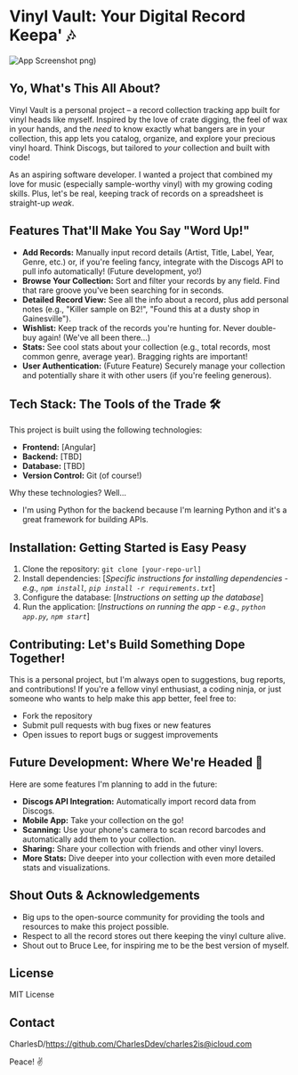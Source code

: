 # Vinyl Vault: Your Digital Record Keepa' 🎶

![App Screenshot](https://github.com/user-attachments/assets/89bb2f6a-182c-4df0-842a-bf46391c6ecf)
png) 

## Yo, What's This All About?

Vinyl Vault is a personal project – a record collection tracking app built for vinyl heads like myself.  Inspired by the love of crate digging, the feel of wax in your hands, and the *need* to know exactly what bangers are in your collection, this app lets you catalog, organize, and explore your precious vinyl hoard.  Think Discogs, but tailored to *your* collection and built with code!

As an aspiring software developer. I wanted a project that combined my love for music (especially sample-worthy vinyl) with my growing coding skills.  Plus, let's be real, keeping track of records on a spreadsheet is straight-up *weak*.

## Features That'll Make You Say "Word Up!"

*   **Add Records:**  Manually input record details (Artist, Title, Label, Year, Genre, etc.) or, if you're feeling fancy, integrate with the Discogs API to pull info automatically! (Future development, yo!)
*   **Browse Your Collection:**  Sort and filter your records by any field.  Find that rare groove you've been searching for in seconds.
*   **Detailed Record View:** See all the info about a record, plus add personal notes (e.g., "Killer sample on B2!", "Found this at a dusty shop in Gainesville").
*   **Wishlist:** Keep track of the records you're hunting for.  Never double-buy again!  (We've all been there...)
*   **Stats:** See cool stats about your collection (e.g., total records, most common genre, average year).  Bragging rights are important!
*   **User Authentication:** (Future Feature) Securely manage your collection and potentially share it with other users (if you're feeling generous).

## Tech Stack: The Tools of the Trade 🛠️

This project is built using the following technologies:

*   **Frontend:** [Angular]
*   **Backend:** [TBD]
*   **Database:** [TBD]
*   **Version Control:** Git (of course!)

Why these technologies? Well...

* I'm using Python for the backend because I'm learning Python and it's a great framework for building APIs.

## Installation: Getting Started is Easy Peasy

1.  Clone the repository: `git clone [your-repo-url]`
2.  Install dependencies:  \[*Specific instructions for installing dependencies - e.g., `npm install`, `pip install -r requirements.txt`*]
3.  Configure the database: \[*Instructions on setting up the database*]
4.  Run the application:  \[*Instructions on running the app - e.g., `python app.py`, `npm start`*]

## Contributing:  Let's Build Something Dope Together!

This is a personal project, but I'm always open to suggestions, bug reports, and contributions! If you're a fellow vinyl enthusiast, a coding ninja, or just someone who wants to help make this app better, feel free to:

*   Fork the repository
*   Submit pull requests with bug fixes or new features
*   Open issues to report bugs or suggest improvements

## Future Development:  Where We're Headed 🚀

Here are some features I'm planning to add in the future:

*   **Discogs API Integration:**  Automatically import record data from Discogs.
*   **Mobile App:**  Take your collection on the go!
*   **Scanning:** Use your phone's camera to scan record barcodes and automatically add them to your collection.
*   **Sharing:** Share your collection with friends and other vinyl lovers.
*   **More Stats:** Dive deeper into your collection with even more detailed stats and visualizations.

## Shout Outs & Acknowledgements

*   Big ups to the open-source community for providing the tools and resources to make this project possible.
*   Respect to all the record stores out there keeping the vinyl culture alive.
*   Shout out to Bruce Lee, for inspiring me to be the best version of myself.

## License

MIT License

## Contact

CharlesD/https://github.com/CharlesDdev/charles2is@icloud.com

Peace! ✌️
